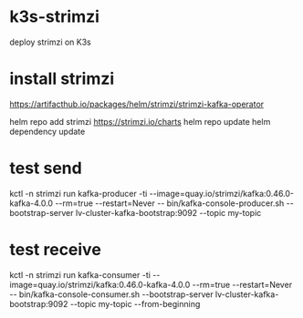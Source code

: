 # k3s-strimzi
deploy strimzi on K3s

# install strimzi

https://artifacthub.io/packages/helm/strimzi/strimzi-kafka-operator

helm repo add strimzi https://strimzi.io/charts
helm repo update
helm dependency update

# test send
kctl -n strimzi run kafka-producer -ti --image=quay.io/strimzi/kafka:0.46.0-kafka-4.0.0 --rm=true --restart=Never -- bin/kafka-console-producer.sh --bootstrap-server lv-cluster-kafka-bootstrap:9092 --topic my-topic

# test receive
kctl -n strimzi run kafka-consumer -ti --image=quay.io/strimzi/kafka:0.46.0-kafka-4.0.0 --rm=true --restart=Never -- bin/kafka-console-consumer.sh --bootstrap-server lv-cluster-kafka-bootstrap:9092 --topic my-topic --from-beginning
